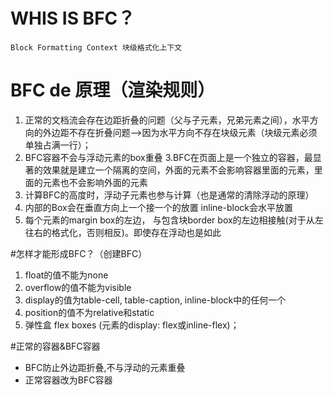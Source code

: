 # WHIS IS BFC？
    Block Formatting Context 块级格式化上下文

# BFC de 原理（渲染规则）
1. 正常的文档流会存在边距折叠的问题（父与子元素，兄弟元素之间），水平方向的外边距不存在折叠问题——>因为水平方向不存在块级元素（块级元素必须单独占满一行）；
2. BFC容器不会与浮动元素的box重叠
3.BFC在页面上是一个独立的容器，最显著的效果就是建立一个隔离的空间，外面的元素不会影响容器里面的元素，里面的元素也不会影响外面的元素
4. 计算BFC的高度时，浮动子元素也参与计算（也是通常的清除浮动的原理）
5. 内部的Box会在垂直方向上一个接一个的放置 inline-block会水平放置
6. 每个元素的margin box的左边， 与包含块border box的左边相接触(对于从左往右的格式化，否则相反)。即使存在浮动也是如此

#怎样才能形成BFC？（创建BFC）
1. float的值不能为none
2. overflow的值不能为visible
3. display的值为table-cell, table-caption, inline-block中的任何一个
4. position的值不为relative和static 
5. 弹性盒 flex boxes (元素的display: flex或inline-flex)；


#正常的容器&BFC容器
- BFC防止外边距折叠,不与浮动的元素重叠
- 正常容器改为BFC容器<div class="aaa" style="overflow:auto;"></div>
